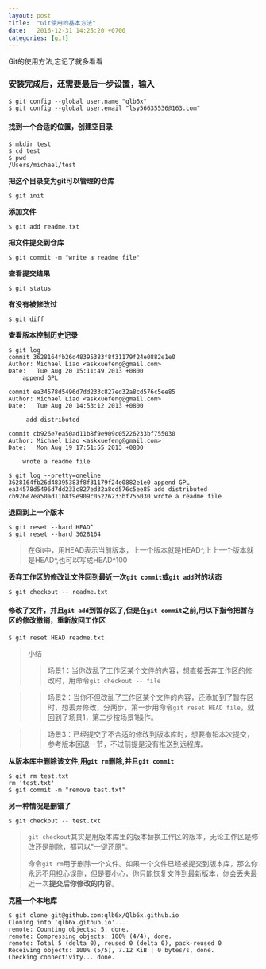 ```yaml
---
layout: post
title:  "Git使用的基本方法"
date:   2016-12-31 14:25:20 +0700
categories: [git]
---
```


Git的使用方法,忘记了就多看看

### 安装完成后，还需要最后一步设置，输入 ###

```
$ git config --global user.name "qlb6x"
$ git config --global user.email "lsy56635536@163.com"
```

#### 找到一个合适的位置，创建空目录 ####

```    
$ mkdir test
$ cd test
$ pwd
/Users/michael/test
```

**把这个目录变为git可以管理的仓库**

```
$ git init
```

**添加文件**

```
$ git add readme.txt
```

**把文件提交到仓库**

```
$ git commit -m "write a readme file"
```

**查看提交结果**

```
$ git status
```

**有没有被修改过**
		
```
$ git diff
```

**查看版本控制历史记录**

```
$ git log
commit 3628164fb26d48395383f8f31179f24e0882e1e0
Author: Michael Liao <askxuefeng@gmail.com>
Date:   Tue Aug 20 15:11:49 2013 +0800
    append GPL
		
commit ea34578d5496d7dd233c827ed32a8cd576c5ee85
Author: Michael Liao <askxuefeng@gmail.com>
Date:   Tue Aug 20 14:53:12 2013 +0800
		
	 add distributed
		
commit cb926e7ea50ad11b8f9e909c05226233bf755030
Author: Michael Liao <askxuefeng@gmail.com>
Date:   Mon Aug 19 17:51:55 2013 +0800
		
	wrote a readme file
			
$ git log --pretty=oneline
3628164fb26d48395383f8f31179f24e0882e1e0 append GPL
ea34578d5496d7dd233c827ed32a8cd576c5ee85 add distributed
cb926e7ea50ad11b8f9e909c05226233bf755030 wrote a readme file
```

**退回到上一个版本**

```
$ git reset --hard HEAD^
$ git reset --hard 3628164
```

>在Git中，用HEAD表示当前版本，上一个版本就是HEAD^,上上一个版本就是HEAD^,也可以写成HEAD^100

**丢弃工作区的修改让文件回到最近一次`git commit`或`git add`时的状态**

```
$ git checkout -- readme.txt
```

#### 修改了文件，并且`git add`到暂存区了,但是在`git commit`之前,用以下指令把暂存区的修改撤销，重新放回工作区 ####

```
$ git reset HEAD readme.txt 
```

>小结
>>场景1：当你改乱了工作区某个文件的内容，想直接丢弃工作区的修改时，用命令`git checkout -- file`

>>场景2：当你不但改乱了工作区某个文件的内容，还添加到了暂存区时，想丢弃修改，分两步，第一步用命令`git reset HEAD file`，就回到了场景1，第二步按场景1操作。

>>场景3：已经提交了不合适的修改到版本库时，想要撤销本次提交，参考版本回退一节，不过前提是没有推送到远程库。

**从版本库中删除该文件,用`git rm`删除,并且`git commit`**

```
$ git rm test.txt
rm 'test.txt'
$ git commit -m "remove test.txt"
```

**另一种情况是删错了**

```
$ git checkout -- test.txt
```

>`git checkout`其实是用版本库里的版本替换工作区的版本，无论工作区是修改还是删除，都可以"一键还原"。
>
>命令`git rm`用于删除一个文件。如果一个文件已经被提交到版本库，那么你永远不用担心误删，但是要小心，你只能恢复文件到最新版本，你会丢失最近一次**提交后你修改的内容**。

**克隆一个本地库**

```
$ git clone git@github.com:qlb6x/Qlb6x.github.io
Cloning into 'qlb6x.github.io'...
remote: Counting objects: 5, done.
remote: Compressing objects: 100% (4/4), done.
remote: Total 5 (delta 0), reused 0 (delta 0), pack-reused 0
Receiving objects: 100% (5/5), 7.12 KiB | 0 bytes/s, done.
Checking connectivity... done.
```

